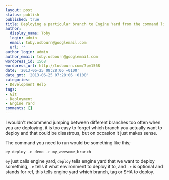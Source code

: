 ```yaml
---
layout: post
status: publish
published: true
title: Deploying a particular branch to Engine Yard from the command line
author:
  display_name: Toby
  login: admin
  email: toby.osbourn@googlemail.com
  url: ''
author_login: admin
author_email: toby.osbourn@googlemail.com
wordpress_id: 1568
wordpress_url: http://tosbourn.com/?p=1568
date: '2013-06-25 08:28:06 +0100'
date_gmt: '2013-06-25 07:28:06 +0100'
categories:
- Development Help
tags:
- Git
- Deployment
- Engine Yard
comments: []
---
```

<p>I wouldn't recommend jumping between different branches too often when you are deploying, it is too easy to forget which branch you actually want to deploy and that could be disastrous, but on occasion it just makes sense.</p>
<p>The command you need to run would be something like this;</p>
<p><code>ey deploy -e demo -r my_awesome_branch</code></p>
<p><code>ey</code> just calls engine yard, <code>deploy</code> tells engine yard that we want to deploy something, <code>-e</code> tells it what environment to deploy it to, and <code>-r</code> is optional and stands for ref, this tells engine yard which branch, tag or SHA to deploy.</p>
<p>&nbsp;</p>
